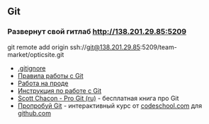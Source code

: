 ## Git

### Развернут свой гитлаб http://138.201.29.85:5209
git remote add origin ssh://git@138.201.29.85:5209/team-market/opticsite.git

- [.gitignore](Gitignore/README.md)
- [Правила работы с Git](Правила/README.md)
- [Работа на проде](Продакшен/README.md)
- [Инструкция по работе с Git](Инструкция/README.md)
- [Scott Chacon - Pro Git (ru)](http://git-scm.com/book/ru) - бесплатная книга про Git
- [Пропробуй Git](https://try.github.io) - интерактивный курс от [codeschool.com](http://codeschool.com) для [github.com](http://github.com)
